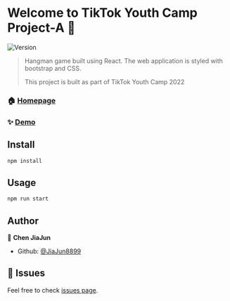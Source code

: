 # Welcome to TikTok Youth Camp Project-A 👋

![Version](https://img.shields.io/badge/version-1.0.0-blue.svg?cacheSeconds=2592000)

> Hangman game built using React. The web application is styled with bootstrap and CSS.
>
> This project is built as part of TikTok Youth Camp 2022

### 🏠 [Homepage](https://github.com/JiaJun8899/TikTok-Camp-A)

### ✨ [Demo](https://jiajun8899.github.io/TikTok-Camp-A/)

## Install

```sh
npm install
```

## Usage

```sh
npm run start
```

## Author

👤 **Chen JiaJun**

* Github: [@JiaJun8899](https://github.com/JiaJun8899)

## 🤝 Issues

Feel free to check [issues page](https://github.com/JiaJun8899/TikTok-Camp-A/issues). 
